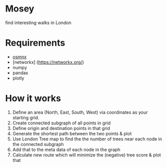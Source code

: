 # Mosey
find interesting walks in London

# Requirements
- [osmnx](https://github.com/gboeing/osmnx)
- [networkx] (https://networkx.org/)
- numpy
- pandas
- plotly

# How it works
1. Define an area (North, East, South, West) via coordinates as your starting grid.
2. Create connected subgraph of all points in grid
3. Define origin and destination points in that grid
3. Generate the shortest path between the two points & plot
4. Use London Tree map to find the the number of trees near each node in the connected subgraph
5. Add that to the meta data of each node in the graph
6. Calculate new route which will minimize the (negative) tree score & plot that


